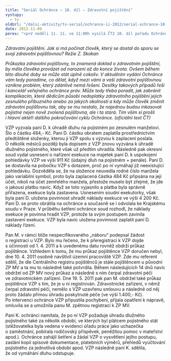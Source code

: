 ```yaml
---
title: "Seriál Ochránce – 10. díl – Zdravotní pojištění"
vystupy:
  - tv
oldUrl: "/dalsi-aktivity/tv-serial/ochrance-ii-2012/serial-ochrance-10-dil-zdravotni-pojisteni-1/"
date: 2012-11-09
perex: "<p>V neděli 11. 11. ve 11:00h vysílá ČT2 10. díl pořadu Ochránce, tentokrát o ochraně práv dětí. Reprízu dílu uvidíte na ČT2 v úterý 13. 11. v 9:00h.</p>"
---
```


<!-- imported from the old website -->

<p><em>Zdravotní pojištění. Jak si má počínat člověk, který se dostal do sporu se svojí zdravotní pojišťovnou? Režie Z. Skokan</em></p><p><em>Průkazka zdravotní pojišťovny, to znamená doklad o zdravotním pojištění, by měla člověka provázet od narození až do konce života. Ovšem během této dlouhé doby se může stát úplně cokoliv. V aktuálním vydání Ochránce vám tedy poradíme, co dělat, když mezi vámi a vaší zdravotní pojišťovnou vznikne problém, který zdánlivě nemá řešení. Desítky takových případů řeší i kancelář veřejného ochránce práv. Může tedy třeba poradit, jak zabránit komplikacím, které dědicům působí nedoplatky zdravotního pojištění jejich zesnulého příbuzného anebo za jakých okolností a kdy může člověk změnit zdravotní pojišťovnu tak, aby se mu nestalo, že najednou budou inkasovat pojistné nejen nově zvolená pojišťovna, ale i ta stará. Tím vším si prošli i hlavní aktéři dalšího pokračování cyklu Ochránce. (oficiální text ČT)</em></p><p>VZP vyzvala paní D. k úhradě dluhu na pojistném po zesnulém manželovi. Šlo o částku 484,- Kč. Paní D. částku obratem zaplatila prostřednictvím předtištěné složenky, kterou ji VZP spolu s výzvou k zaplacení poslala. O několik měsíců později byla dopisem z VZP znovu vyzvána k úhradě dlužného pojistného, které však už předtím uhradila. Následně pak okresní soud vydal usnesení o nařízení exekuce na majetek paní D. k uspokojení pohledávky VZP ve výši 911 Kč (údajný dluh na pojistném + penále). Paní D. se dostavila na pobočku VZP s dotazem, proč po ní vymáhají již neexistující pohledávku. Dozvěděla se, že na složence neuvedla rodné číslo manžela jako variabilní symbol, proto byla zaplacená částka 484 Kč připsána na její účet, nikoli na účet zemřelého manžela, přestože muselo být zřejmé, že jde o jakousi platbu navíc. Když se toto vyjasnilo a platba byla správně přiřazena, exekuce byla zastavena. Usnesením soudní exekutorky, však byla paní D. uložena povinnost uhradit náklady exekuce ve výši 4 200 Kč. Paní D. se proto obrátila na ochránce a současně se i odvolala ke Krajskému soudu v Praze. V průběhu šetření ochránce soud rozhodl, že náklady exekuce je povinna hradit VZP, protože ta svým postupem zavinila zastavení exekuce. VZP byla navíc uložena povinnost zaplatit paní D. náklady řízení.</p><p>Pan M. v rámci blíže nespecifikovaného „náboru“ podepsal žádost o registraci u VZP. Bylo mu řečeno, že k přeregistraci k VZP dojde s účinností od 1. 4. 2011 a k uvedenému datu rovněž obdrží průkaz pojištěnce. Vzhledem k tomu, že mu průkaz pojištěnce VZP doručen nebyl, dne 10. 4. 2011 osobně navštívil územní pracoviště VZP. Zde mu referent sdělil, že dle Centrálního registru pojištěnců je stále pojištěncem u původní ZP MV a ta mu to následně také potvrdila. Během následujících 14 dnů navíc obdržel od ZP MV nový průkaz a následně s ním čerpal zdravotní péči ve zdravotnickém zařízení. Dne 19. 5. 2011 pak pan M. obdržel také průkaz pojištěnce VZP s tím, že je u ní registrován. Zdravotnické zařízení, v němž čerpal zdravotní péči, nemělo s VZP uzavřenu smlouvu a následně od něj proto žádalo přímou úhradu poskytnuté péče (ve výši 1.400,- Kč). Po intervenci ochránce VZP připustila pochybení, přijala opatření k nápravě, omluvila se a umožnila panu M. zpětnou registraci k ZP MV.</p>Paní K. ochránci namítala, že po ní VZP požaduje úhradu dlužného pojistného také za několik období, ve kterých byl plátcem pojistného stát (stěžovatelka byla vedena v evidenci úřadu práce jako uchazečka o zaměstnání, pobírala rodičovský příspěvek, peněžitou pomoc v mateřství apod.). Ochránce zahájil šetření a žádal VZP o vysvětlení jejího postupu, zaslání kopií spisové dokumentace, platebních výměrů, přehledů vyúčtování pojistného za jednotlivá období apod. VZP následně paní K. sdělila, že od vymáhání dluhu odstupuje.
